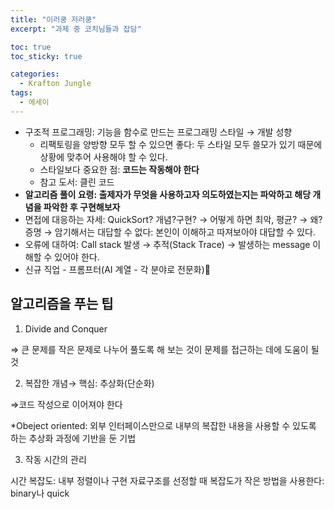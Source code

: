 ```yaml
---
title: "이러쿵 저러쿵"
excerpt: "과제 중 코치님들과 잡담"

toc: true
toc_sticky: true

categories:
  - Krafton Jungle
tags:
  - 에세이
---
```

- 구조적 프로그래밍: 기능을 함수로 만드는 프로그래밍 스타일 → 개발 성향
    - 리팩토링을 양방향 모두 할 수 있으면 좋다: 두 스타일 모두 쓸모가 있기 때문에 상황에 맞추어 사용해야 할 수 있다.
    - 스타일보다 중요한 점: **코드는 작동해야 한다**
    - 참고 도서: 클린 코드
- **알고리즘 풀이 요령: 출제자가 무엇을 사용하고자 의도하였는지는 파악하고 해당 개념을 파악한 후 구현해보자**
- 면접에 대응하는 자세: QuickSort? 개념?구현? → 어떻게 하면 최악, 평균? → 왜? 증명 → 암기해서는 대답할 수 없다: 본인이 이해하고 따져보아야 대답할 수 있다.
- 오류에 대하여: Call stack 발생 → 추적(Stack Trace) → 발생하는 message 이해할 수 있어야 한다.
- 신규 직업 - 프롬프터(AI 계열 - 각 분야로 전문화)💬

## 알고리즘을 푸는 팁

1. Divide and Conquer

⇒  큰 문제를 작은 문제로 나누어 풀도록 해 보는 것이 문제를 접근하는 데에 도움이 될 것

2. 복잡한 개념→ 핵심: 추상화(단순화)

⇒코드 작성으로 이어져야 한다

*Obeject oriented: 외부 인터페이스만으로 내부의 복잡한 내용을 사용할 수 있도록 하는 추상화 과정에 기반을 둔 기법

3. 작동 시간의 관리

시간 복잡도: 내부 정렬이나 구현 자료구조를 선정할 때 복잡도가 작은 방법을 사용한다: binary나 quick